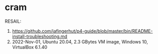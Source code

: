 # cram

RESAIL:
1. https://github.com/jafingerhut/p4-guide/blob/master/bin/README-install-troubleshooting.md
2. 2022-Nov-01, Ubuntu 20.04, 2.3 GBytes VM image, Windows 10, VirtualBox 6.1.40
